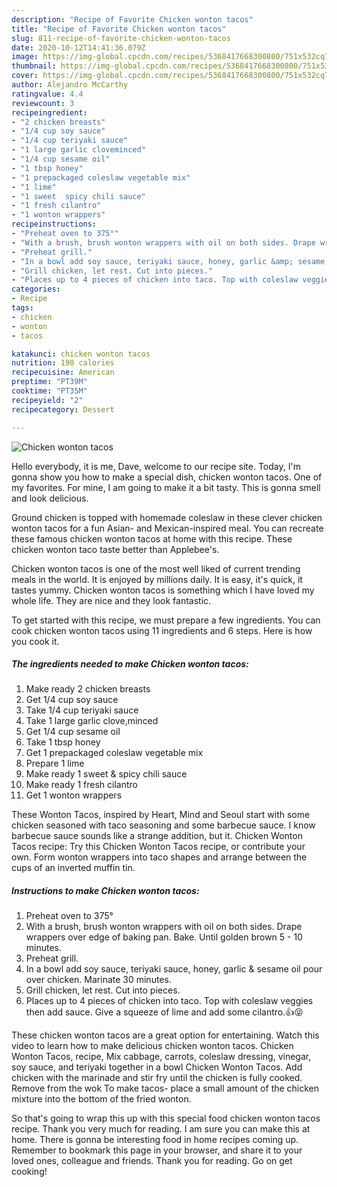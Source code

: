 ```yaml
---
description: "Recipe of Favorite Chicken wonton tacos"
title: "Recipe of Favorite Chicken wonton tacos"
slug: 811-recipe-of-favorite-chicken-wonton-tacos
date: 2020-10-12T14:41:36.079Z
image: https://img-global.cpcdn.com/recipes/5368417668300800/751x532cq70/chicken-wonton-tacos-recipe-main-photo.jpg
thumbnail: https://img-global.cpcdn.com/recipes/5368417668300800/751x532cq70/chicken-wonton-tacos-recipe-main-photo.jpg
cover: https://img-global.cpcdn.com/recipes/5368417668300800/751x532cq70/chicken-wonton-tacos-recipe-main-photo.jpg
author: Alejandro McCarthy
ratingvalue: 4.4
reviewcount: 3
recipeingredient:
- "2 chicken breasts"
- "1/4 cup soy sauce"
- "1/4 cup teriyaki sauce"
- "1 large garlic cloveminced"
- "1/4 cup sesame oil"
- "1 tbsp honey"
- "1 prepackaged coleslaw vegetable mix"
- "1 lime"
- "1 sweet  spicy chili sauce"
- "1 fresh cilantro"
- "1 wonton wrappers"
recipeinstructions:
- "Preheat oven to 375°"
- "With a brush, brush wonton wrappers with oil on both sides. Drape wrappers over edge of baking pan. Bake. Until golden brown 5 - 10 minutes."
- "Preheat grill."
- "In a bowl add soy sauce, teriyaki sauce, honey, garlic &amp; sesame oil pour over chicken. Marinate 30 minutes."
- "Grill chicken, let rest. Cut into pieces."
- "Places up to 4 pieces of chicken into taco. Top with coleslaw veggies then add sauce. Give a squeeze of lime and add some cilantro.👍😝"
categories:
- Recipe
tags:
- chicken
- wonton
- tacos

katakunci: chicken wonton tacos 
nutrition: 198 calories
recipecuisine: American
preptime: "PT39M"
cooktime: "PT35M"
recipeyield: "2"
recipecategory: Dessert

---
```



![Chicken wonton tacos](https://img-global.cpcdn.com/recipes/5368417668300800/751x532cq70/chicken-wonton-tacos-recipe-main-photo.jpg)

Hello everybody, it is me, Dave, welcome to our recipe site. Today, I'm gonna show you how to make a special dish, chicken wonton tacos. One of my favorites. For mine, I am going to make it a bit tasty. This is gonna smell and look delicious.

Ground chicken is topped with homemade coleslaw in these clever chicken wonton tacos for a fun Asian- and Mexican-inspired meal. You can recreate these famous chicken wonton tacos at home with this recipe. These chicken wonton taco taste better than Applebee&#39;s.

Chicken wonton tacos is one of the most well liked of current trending meals in the world. It is enjoyed by millions daily. It is easy, it's quick, it tastes yummy. Chicken wonton tacos is something which I have loved my whole life. They are nice and they look fantastic.


To get started with this recipe, we must prepare a few ingredients. You can cook chicken wonton tacos using 11 ingredients and 6 steps. Here is how you cook it.

<!--inarticleads1-->

##### The ingredients needed to make Chicken wonton tacos:

1. Make ready 2 chicken breasts
1. Get 1/4 cup soy sauce
1. Take 1/4 cup teriyaki sauce
1. Take 1 large garlic clove,minced
1. Get 1/4 cup sesame oil
1. Take 1 tbsp honey
1. Get 1 prepackaged coleslaw vegetable mix
1. Prepare 1 lime
1. Make ready 1 sweet &amp; spicy chili sauce
1. Make ready 1 fresh cilantro
1. Get 1 wonton wrappers


These Wonton Tacos, inspired by Heart, Mind and Seoul start with some chicken seasoned with taco seasoning and some barbecue sauce. I know barbecue sauce sounds like a strange addition, but it. Chicken Wonton Tacos recipe: Try this Chicken Wonton Tacos recipe, or contribute your own. Form wonton wrappers into taco shapes and arrange between the cups of an inverted muffin tin. 

<!--inarticleads2-->

##### Instructions to make Chicken wonton tacos:

1. Preheat oven to 375°
1. With a brush, brush wonton wrappers with oil on both sides. Drape wrappers over edge of baking pan. Bake. Until golden brown 5 - 10 minutes.
1. Preheat grill.
1. In a bowl add soy sauce, teriyaki sauce, honey, garlic &amp; sesame oil pour over chicken. Marinate 30 minutes.
1. Grill chicken, let rest. Cut into pieces.
1. Places up to 4 pieces of chicken into taco. Top with coleslaw veggies then add sauce. Give a squeeze of lime and add some cilantro.👍😝


These chicken wonton tacos are a great option for entertaining. Watch this video to learn how to make delicious chicken wonton tacos. Chicken Wonton Tacos, recipe, Mix cabbage, carrots, coleslaw dressing, vinegar, soy sauce, and teriyaki together in a bowl Chicken Wonton Tacos. Add chicken with the marinade and stir fry until the chicken is fully cooked. Remove from the wok To make tacos- place a small amount of the chicken mixture into the bottom of the fried wonton. 

So that's going to wrap this up with this special food chicken wonton tacos recipe. Thank you very much for reading. I am sure you can make this at home. There is gonna be interesting food in home recipes coming up. Remember to bookmark this page in your browser, and share it to your loved ones, colleague and friends. Thank you for reading. Go on get cooking!
